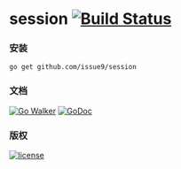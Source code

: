 session [![Build Status](https://travis-ci.org/issue9/session.svg?branch=master)](https://travis-ci.org/issue9/session)
======


### 安装

```shell
go get github.com/issue9/session
```


### 文档

[![Go Walker](http://gowalker.org/api/v1/badge)](http://gowalker.org/github.com/issue9/session)
[![GoDoc](https://godoc.org/github.com/issue9/session?status.svg)](https://godoc.org/github.com/issue9/session)


### 版权

[![license](http://img.shields.io/badge/license-MIT-red.svg?style=flat)](https://github.com/issue9/session/blob/master/LICENSE)
